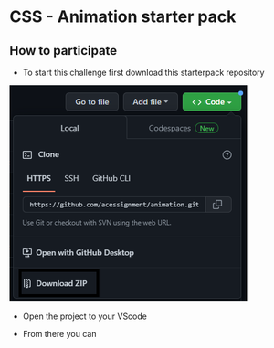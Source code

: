 # CSS - Animation starter pack

## How to participate

- To start this challenge first download this starterpack repository <br>

![](img/download-zip.png)

- Open the project to your VScode

- From there you can 
